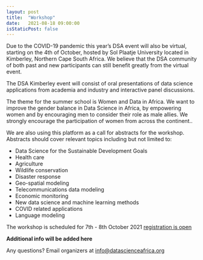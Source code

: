 ```yaml
---
layout: post
title:  "Workshop"
date:   2021-08-18 09:00:00
isStaticPost: false
---
```

Due to the COVID-19 pandemic this year’s DSA event will also be virtual, starting on the 4th of October, hosted by Sol Plaatje University located in Kimberley, Northern Cape South Africa. We believe that the DSA community of both past and new participants can still benefit greatly from the virtual event. 

The DSA Kimberley event will consist of oral presentations of data science applications from academia and industry and interactive panel discussions.

The theme for the summer school is Women and Data in Africa. We want to improve the gender balance in Data Science in Africa, by empowering women and by encouraging men to consider their role as male allies. We strongly encourage the participation of women from across the continent..

We are also using this platform as a call for abstracts for the workshop. Abstracts should cover relevant topics including but not limited to:

* Data Science for the Sustainable Development Goals
* Health care
* Agriculture
* Wildlife conservation
* Disaster response
* Geo-spatial modeling
* Telecommunications data modeling
* Economic monitoring
* New data science and machine learning methods
* COVID related applications
* Language modeling

The workshop is scheduled for 7th - 8th October 2021 <a href="https://forms.gle/kZBsV5NgKoYpnYsB9">registration is open</a> 


__Additional info will be added here__

Any questions?
Email organizers at [info@datascienceafrica.org](mailto:info@datascienceafrica.org)
